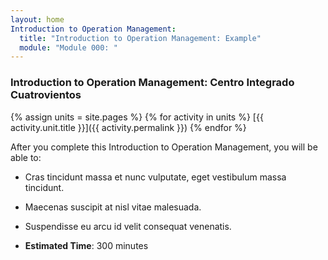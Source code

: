 ```yaml
---
layout: home
Introduction to Operation Management:
  title: "Introduction to Operation Management: Example"
  module: "Module 000: "
---
```


### Introduction to Operation Management: Centro Integrado Cuatrovientos

{% assign units = site.pages  %}
{% for activity in units   %}
[{{ activity.unit.title }}]({{ activity.permalink }})
{% endfor %}


After you complete this Introduction to Operation Management, you will be able to:
- Cras tincidunt massa et nunc vulputate, eget vestibulum massa tincidunt.
- Maecenas suscipit at nisl vitae malesuada.
- Suspendisse eu arcu id velit consequat venenatis.

- **Estimated Time**: 300 minutes

